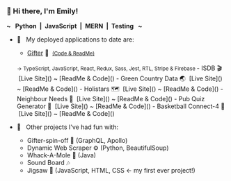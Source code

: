 ### 👋  Hi there, I'm Emily!

**~&ensp; Python&ensp;|&ensp;JavaScript&ensp;|&ensp;MERN&ensp;|&ensp;Testing &ensp;~**
<!--
**emilydaykin/emilydaykin** is a ✨ _special_ ✨ repository because its `README.md` (this file) appears on your GitHub profile.

Here are some ideas to get you started:

- 🔭 I’m currently working on ...
- 🌱 I’m currently learning ...
- 👯 I’m looking to collaborate on ...
- 🤔 I’m looking for help with ...
- 💬 Ask me about ...
- 📫 How to reach me: ...
- 😄 Pronouns: ...
- ⚡ Fun fact: ...
-->


- 🌳 &nbsp; My deployed applications to date are:

  - [Gifter](https://giftsbygifter.netlify.app/)&nbsp;🎁 &nbsp;<small>[(Code & ReadMe)](https://github.com/emilydaykin/Gifter)</small>
  <br>
  <small> &rarr; TypeScript, JavaScript, React, Redux, Sass, Jest, RTL, Stripe & Firebase </small>
  - ISDB 🎬 &nbsp;[Live Site]() ~ [ReadMe & Code]()
  - Green Country Data 🌏 &nbsp;[Live Site]() ~ [ReadMe & Code]()
  - Holistars 🗺 &nbsp;[Live Site]() ~ [ReadMe & Code]()
  - Neighbour Needs 👥 &nbsp;[Live Site]() ~ [ReadMe & Code]()
  - Pub Quiz Generator 🍻 &nbsp;[Live Site]() ~ [ReadMe & Code]()
  - Basketball Connect-4 🏀 &nbsp;[Live Site]() ~ [ReadMe & Code]()
- 🌱 &nbsp; Other projects I've had fun with:
  - Gifter-spin-off 👚  (GraphQL, Apollo)
  - Dynamic Web Scraper ⚙️ (Python, BeautifulSoup)
  - Whack-A-Mole 🦨 (Java)
  - Sound Board 🎶
  - Jigsaw 🧩 (JavaScript, HTML, CSS &larr; my first ever project!)